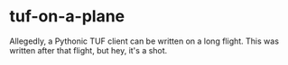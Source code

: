 # tuf-on-a-plane
Allegedly, a Pythonic TUF client can be written on a long flight. This was written after that flight, but hey, it's a shot.

